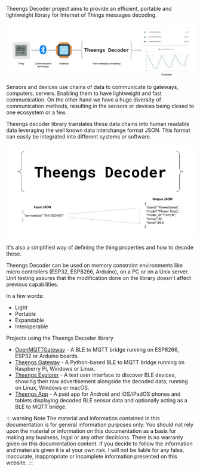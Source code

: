 Theengs Decoder project aims to provide an efficient, portable and lightweight library for Internet of Things messages decoding.

![Iot](./img/Theengs_decoder_iot_chain.jpg)

Sensors and devices use chains of data to communicate to gateways, computers, servers. Enabling them to have lightweight and fast communication.
On the other hand we have a huge diversity of communication methods, resulting in the sensors or devices being closed to one ecosystem or a few.

Theengs decoder library translates these data chains into human readable data leveraging the well known data interchange format JSON. This format can easily be integrated into different systems or software.

![Overview](./img/Theengs_decoder.jpg)

It's also a simplified way of defining the thing properties and how to decode these.

Theengs Decoder can be used on memory constraint environments like micro controllers (ESP32, ESP8266, Arduino), on a PC or on a Unix server.
Unit testing assures that the modification done on the library doesn't affect previous capabilities.

In a few words:
* Light
* Portable
* Expandable
* Interoperable

Projects using the Theengs Decoder library
* [OpenMQTTGateway](https://docs.openmqttgateway.com/) - A BLE to MQTT bridge running on ESP8266, ESP32 or Arduino boards.
* [Theengs Gateway](https://gateway.theengs.io/) - A Python-based BLE to MQTT bridge running on Raspberry Pi, Windows or Linux.
* [Theengs Explorer](https://github.com/theengs/explorer) - A text user interface to discover BLE devices, showing their raw advertisement alongside the decoded data; running on Linux, Windows or macOS.
* [Theengs App](https://app.theengs.io/) - A paid app for Android and iOS/iPadOS phones and tablets displaying decoded BLE sensor data and optionally acting as a BLE to MQTT bridge.

::: warning Note
The material and information contained in this documentation is for general information purposes only. You should not rely upon the material or information on this documentation as a basis for making any business, legal or any other decisions. There is no warranty given on this documentation content. If you decide to follow the information and materials given it is at your own risk. I will not be liable for any false, inaccurate, inappropriate or incomplete information presented on this website.
:::
